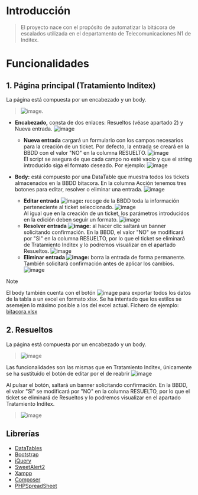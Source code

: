 # Introducción
> El proyecto nace con el propósito de automatizar la bitácora de escalados utilizada en el departamento de Telecomunicaciones N1 de Inditex.

# Funcionalidades
## 1. Página principal (Tratamiento Inditex)

La página está compuesta por un encabezado y un body.
> ![image](https://github.com/nahupb/bitacora/assets/141838996/289125f9-9077-408d-819b-0a36047ce0b3).

- **Encabezado,** consta de dos enlaces: Resueltos (véase apartado 2) y Nueva entrada. ![image](https://github.com/nahupb/bitacora/assets/141838996/422b15f6-fb91-4cea-90b8-60ff984bdd8e)
    - **Nueva entrada** cargará un formulario con los campos necesarios para la creación de un ticket. Por defecto, la entrada se creará en la BBDD con el valor "NO" en la columna RESUELTO. ![image](https://github.com/nahupb/bitacora/assets/141838996/c414e6be-ce3e-440b-a737-bb36b4e3731c) </br>
El script se asegura de que cada campo no esté vacío y que el string introducido siga el formato deseado. Por ejemplo: ![image](https://github.com/nahupb/bitacora/assets/141838996/89a89a4a-b994-443d-a8d7-1693d73b2b51)

- **Body:** está compuesto por una DataTable que muestra todos los tickets almacenados en la BBDD bitacora. En la columna Acción tenemos tres botones para editar, resolver o eliminar una entrada. ![image](https://github.com/nahupb/bitacora/assets/141838996/4e4f229f-06fd-4ad4-84cc-f8ec73fc1c58)
    - **Editar entrada** ![image](https://github.com/nahupb/bitacora/assets/141838996/869f3cef-c44a-475c-9de5-571baa3c9094)**:**
recoge de la BBDD toda la información perteneciente al ticket seleccionado. ![image](https://github.com/nahupb/bitacora/assets/141838996/12397f1a-2179-45d9-be6a-26823b64af66) </br>Al igual que en la creación de un ticket, los parámetros introducidos en la edición deben seguir un formato. ![image](https://github.com/nahupb/bitacora/assets/141838996/9c53c85f-1a99-441e-92ca-2be7f70f7f06)
    - **Resolver entrada ![image](https://github.com/nahupb/bitacora/assets/141838996/31617505-6201-4000-841a-f7c151fda948):**
al hacer clic saltará un banner solicitando confirmación. En la BBDD, el valor "NO" se modificará por "SI" en la columna RESUELTO, por lo que el ticket se eliminará de Tratamiento Inditex y lo podremos visualizar en el apartado Resueltos. ![image](https://github.com/nahupb/bitacora/assets/141838996/f9e9c9e0-f3a4-43c1-a831-2237893c4674)
    - **Eliminar entrada ![image](https://github.com/nahupb/bitacora/assets/141838996/d586113b-662b-43af-a2eb-026538fd6db5):** borra la entrada de forma permanente. También solicitará confirmación antes de aplicar los cambios. ![image](https://github.com/nahupb/bitacora/assets/141838996/40539cc1-bda6-4f23-bcdb-33d950a99be0)

> [!NOTE]
> El body también cuenta con el botón ![image](https://github.com/nahupb/bitacora/assets/141838996/e24f3a4b-5c63-4e87-b060-f9b8112071e2)
para exportar todos los datos de la tabla a un excel en formato xlsx. Se ha intentado que los estilos se asemejen lo máximo posible a los del excel actual. Fichero de ejemplo: [bitacora.xlsx](https://github.com/nahupb/bitacora/files/12497266/bitacora.xlsx)

## 2. Resueltos

La página está compuesta por un encabezado y un body.
> ![image](https://github.com/nahupb/bitacora/assets/141838996/ba4811fb-71b4-4620-9bb1-5df74b18f912) 

Las funcionalidades son las mismas que en Tratamiento Inditex, únicamente se ha sustituido el botón de editar por el de reabrir ![image](https://github.com/nahupb/bitacora/assets/141838996/97359d17-1abf-4cbb-86bc-133de0f64dad)

Al pulsar el botón, saltará un banner solicitando confirmación. En la BBDD, el valor "SI" se modificará por "NO" en la columna RESUELTO, por lo que el ticket se eliminará de Resueltos y lo podremos visualizar en el apartado Tratamiento Inditex.
> ![image](https://github.com/nahupb/bitacora/assets/141838996/6acf8497-4c03-47fb-b78f-2f28f2757927)

## Librerías

- [DataTables](https://datatables.net/)
- [Bootstrap](https://getbootstrap.com/)
- [jQuery](https://jquery.com/)
- [SweetAlert2](https://sweetalert2.github.io/)
- [Xampp](https://www.apachefriends.org/es/index.html)
- [Composer](https://getcomposer.org/)
- [PHPSpreadSheet](https://phpspreadsheet.readthedocs.io/en/latest/#installation)
